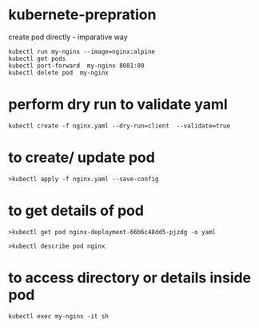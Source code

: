 # kubernete-prepration

create pod directly - imparative way 
``` 
kubectl run my-nginx --image=nginx:alpine 
kubectl get pods
kubectl port-forward  my-nginx 8081:80
kubectl delete pod  my-nginx

```
# perform dry run to validate yaml

```
kubectl create -f nginx.yaml --dry-run=client  --validate=true

```
# to create/ update pod 
```
>kubectl apply -f nginx.yaml --save-config
```
# to get details of pod 
```
>kubectl get pod nginx-deployment-66b6c48dd5-pjzdg -o yaml

>kubectl describe pod nginx
```
# to access directory or details inside pod
```
kubectl exec my-nginx -it sh
```

